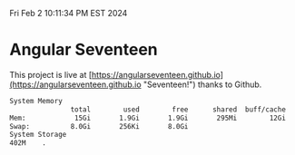 Fri Feb  2 10:11:34 PM EST 2024

# Angular Seventeen


This project is live at [https://angularseventeen.github.io](https://angularseventeen.github.io "Seventeen!") thanks to Github.

```bash
System Memory
               total        used        free      shared  buff/cache   available
Mem:            15Gi       1.9Gi       1.9Gi       295Mi        12Gi        13Gi
Swap:          8.0Gi       256Ki       8.0Gi
System Storage
402M	.
```
